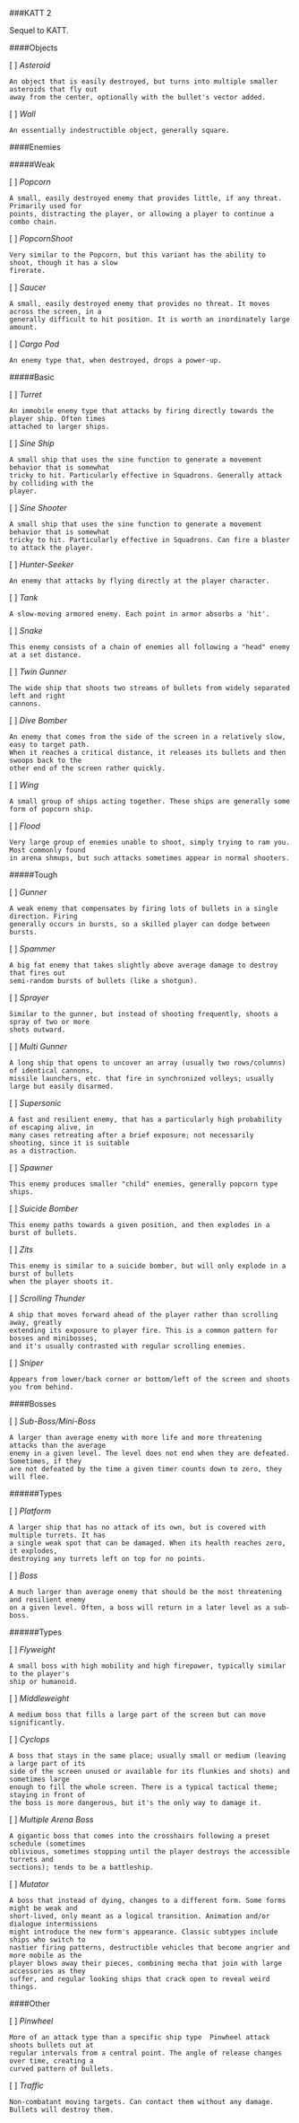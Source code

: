 ###KATT 2

Sequel to KATT.



####Objects

[ ] *Asteroid*
```
An object that is easily destroyed, but turns into multiple smaller asteroids that fly out
away from the center, optionally with the bullet's vector added.
```

[ ] *Wall*
```
An essentially indestructible object, generally square.
```

####Enemies

#####Weak

[ ] *Popcorn*
```
A small, easily destroyed enemy that provides little, if any threat. Primarily used for
points, distracting the player, or allowing a player to continue a combo chain.
```

[ ] *PopcornShoot*
```
Very similar to the Popcorn, but this variant has the ability to shoot, though it has a slow
firerate.
```

[ ] *Saucer*
```
A small, easily destroyed enemy that provides no threat. It moves across the screen, in a
generally difficult to hit position. It is worth an inordinately large amount.
```

[ ] *Cargo Pod*
```
An enemy type that, when destroyed, drops a power-up.
```


#####Basic

[ ] *Turret*
```
An immobile enemy type that attacks by firing directly towards the player ship. Often times
attached to larger ships.
```

[ ] *Sine Ship*
```
A small ship that uses the sine function to generate a movement behavior that is somewhat
tricky to hit. Particularly effective in Squadrons. Generally attack by colliding with the
player.
```

[ ] *Sine Shooter*
```
A small ship that uses the sine function to generate a movement behavior that is somewhat
tricky to hit. Particularly effective in Squadrons. Can fire a blaster to attack the player.
```

[ ] *Hunter-Seeker*
```
An enemy that attacks by flying directly at the player character.
```

[ ] *Tank*
```
A slow-moving armored enemy. Each point in armor absorbs a 'hit'.
```

[ ] *Snake*
```
This enemy consists of a chain of enemies all following a "head" enemy at a set distance.
```

[ ] *Twin Gunner*
```
The wide ship that shoots two streams of bullets from widely separated left and right
cannons.
```

[ ] *Dive Bomber*
```
An enemy that comes from the side of the screen in a relatively slow, easy to target path.
When it reaches a critical distance, it releases its bullets and then swoops back to the
other end of the screen rather quickly.
```

[ ] *Wing*
```
A small group of ships acting together. These ships are generally some form of popcorn ship.
```

[ ] *Flood*
```
Very large group of enemies unable to shoot, simply trying to ram you. Most commonly found
in arena shmups, but such attacks sometimes appear in normal shooters.
```


#####Tough

[ ] *Gunner*
```
A weak enemy that compensates by firing lots of bullets in a single direction. Firing
generally occurs in bursts, so a skilled player can dodge between bursts.
```

[ ] *Spammer*
```
A big fat enemy that takes slightly above average damage to destroy that fires out
semi-random bursts of bullets (like a shotgun).
```

[ ] *Sprayer*
```
Similar to the gunner, but instead of shooting frequently, shoots a spray of two or more
shots outward.
```

[ ] *Multi Gunner*
```
A long ship that opens to uncover an array (usually two rows/columns) of identical cannons,
missile launchers, etc. that fire in synchronized volleys; usually large but easily disarmed.
```

[ ] *Supersonic*
```
A fast and resilient enemy, that has a particularly high probability of escaping alive, in
many cases retreating after a brief exposure; not necessarily shooting, since it is suitable
as a distraction.
```

[ ] *Spawner*
```
This enemy produces smaller "child" enemies, generally popcorn type ships.
```

[ ] *Suicide Bomber*
```
This enemy paths towards a given position, and then explodes in a burst of bullets.
```

[ ] *Zits*
```
This enemy is similar to a suicide bomber, but will only explode in a burst of bullets
when the player shoots it.
```

[ ] *Scrolling Thunder*
```
A ship that moves forward ahead of the player rather than scrolling away, greatly
extending its exposure to player fire. This is a common pattern for bosses and minibosses,
and it's usually contrasted with regular scrolling enemies.
```

[ ] *Sniper*
```
Appears from lower/back corner or bottom/left of the screen and shoots you from behind.
```


####Bosses

[ ] *Sub-Boss/Mini-Boss*
```
A larger than average enemy with more life and more threatening attacks than the average
enemy in a given level. The level does not end when they are defeated. Sometimes, if they
are not defeated by the time a given timer counts down to zero, they will flee.
```


######Types

[ ] *Platform*
```
A larger ship that has no attack of its own, but is covered with multiple turrets. It has
a single weak spot that can be damaged. When its health reaches zero, it explodes,
destroying any turrets left on top for no points.
```


[ ] *Boss*
```
A much larger than average enemy that should be the most threatening and resilient enemy
on a given level. Often, a boss will return in a later level as a sub-boss.
```

######Types

[ ] *Flyweight*
```
A small boss with high mobility and high firepower, typically similar to the player's
ship or humanoid.
```

[ ] *Middleweight*
```
A medium boss that fills a large part of the screen but can move significantly.
```

[ ] *Cyclops*
```
A boss that stays in the same place; usually small or medium (leaving a large part of its
side of the screen unused or available for its flunkies and shots) and sometimes large
enough to fill the whole screen. There is a typical tactical theme; staying in front of
the boss is more dangerous, but it's the only way to damage it.
```

[ ] *Multiple Arena Boss*
```
A gigantic boss that comes into the crosshairs following a preset schedule (sometimes
oblivious, sometimes stopping until the player destroys the accessible turrets and
sections); tends to be a battleship.
```

[ ] *Mutator*
```
A boss that instead of dying, changes to a different form. Some forms might be weak and
short-lived, only meant as a logical transition. Animation and/or dialogue intermissions
might introduce the new form's appearance. Classic subtypes include ships who switch to
nastier firing patterns, destructible vehicles that become angrier and more mobile as the
player blows away their pieces, combining mecha that join with large accessories as they
suffer, and regular looking ships that crack open to reveal weird things.
```

####Other

[ ] *Pinwheel*
```
More of an attack type than a specific ship type  Pinwheel attack shoots bullets out at
regular intervals from a central point. The angle of release changes over time, creating a
curved pattern of bullets.
```

[ ] *Traffic*
```
Non-combatant moving targets. Can contact them without any damage. Bullets will destroy them.
```
